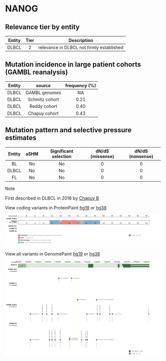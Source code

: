 # NANOG

## Relevance tier by entity

|Entity|Tier|Description                              |
|:------:|:----:|-----------------------------------------|
|DLBCL |2   |relevance in DLBCL not firmly established|

## Mutation incidence in large patient cohorts (GAMBL reanalysis)

|Entity|source        |frequency (%)|
|:------:|:--------------:|:-------------:|
|DLBCL |GAMBL genomes |  NA         |
|DLBCL |Schmitz cohort|0.21         |
|DLBCL |Reddy cohort  |0.40         |
|DLBCL |Chapuy cohort |0.43         |

## Mutation pattern and selective pressure estimates

|Entity|aSHM|Significant selection|dN/dS (missense)|dN/dS (nonsense)|
|:------:|:----:|:---------------------:|:----------------:|:----------------:|
|BL    |No  |No                   |0               |0               |
|DLBCL |No  |No                   |0               |0               |
|FL    |No  |No                   |0               |0               |


> [!NOTE]
> First described in DLBCL in 2018 by [Chapuy B](https://pubmed.ncbi.nlm.nih.gov/29713087)


View coding variants in ProteinPaint [hg19](https://www.bcgsc.ca/downloads/morinlab/GAMBL/test/genes/NANOG_protein.html)  or [hg38](https://www.bcgsc.ca/downloads/morinlab/GAMBL/test/genes/NANOG_protein_hg38.html)

![image](images/proteinpaint/NANOG_NM_024865.svg)

View all variants in GenomePaint [hg19](https://www.bcgsc.ca/downloads/morinlab/GAMBL/test/genes/NANOG.html)  or [hg38](https://www.bcgsc.ca/downloads/morinlab/GAMBL/test/genes/NANOG_hg38.html)

![image](images/proteinpaint/NANOG.svg)
